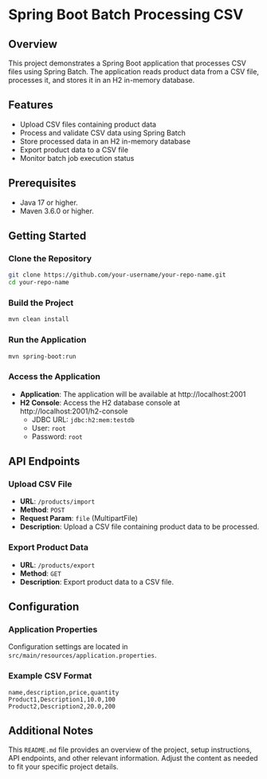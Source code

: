 # Spring Boot Batch Processing CSV

## Overview
This project demonstrates a Spring Boot application that processes CSV files using Spring Batch. The application reads product data from a CSV file, processes it, and stores it in an H2 in-memory database.

## Features
- Upload CSV files containing product data
- Process and validate CSV data using Spring Batch
- Store processed data in an H2 in-memory database
- Export product data to a CSV file
- Monitor batch job execution status

## Prerequisites
- Java 17 or higher.
- Maven 3.6.0 or higher.

## Getting Started

### Clone the Repository
```sh
git clone https://github.com/your-username/your-repo-name.git
cd your-repo-name
```

### Build the Project
```sh
mvn clean install
```

### Run the Application
```sh
mvn spring-boot:run
```

### Access the Application
- **Application**: The application will be available at http://localhost:2001
- **H2 Console**: Access the H2 database console at http://localhost:2001/h2-console
  - JDBC URL: `jdbc:h2:mem:testdb`
  - User: `root`
  - Password: `root`

## API Endpoints

### Upload CSV File
- **URL**: `/products/import`
- **Method**: `POST`
- **Request Param**: `file` (MultipartFile)
- **Description**: Upload a CSV file containing product data to be processed.

### Export Product Data
- **URL**: `/products/export`
- **Method**: `GET`
- **Description**: Export product data to a CSV file.

## Configuration

### Application Properties
Configuration settings are located in `src/main/resources/application.properties`.

### Example CSV Format
```csv
name,description,price,quantity
Product1,Description1,10.0,100
Product2,Description2,20.0,200
```

## Additional Notes
This `README.md` file provides an overview of the project, setup instructions, API endpoints, and other relevant information. Adjust the content as needed to fit your specific project details.

